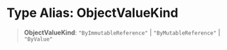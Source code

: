 # Type Alias: ObjectValueKind

> **ObjectValueKind**: `"ByImmutableReference"` \| `"ByMutableReference"` \| `"ByValue"`
